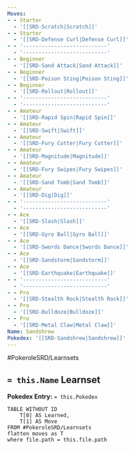 ```yaml
---
Moves:
- - Starter
  - '[[SRD-Scratch|Scratch]]'
- - Starter
  - '[[SRD-Defense Curl|Defense Curl]]'
- - '---------------------------'
  - '---------------------------'
- - Beginner
  - '[[SRD-Sand Attack|Sand Attack]]'
- - Beginner
  - '[[SRD-Poison Sting|Poison Sting]]'
- - Beginner
  - '[[SRD-Rollout|Rollout]]'
- - '---------------------------'
  - '---------------------------'
- - Amateur
  - '[[SRD-Rapid Spin|Rapid Spin]]'
- - Amateur
  - '[[SRD-Swift|Swift]]'
- - Amateur
  - '[[SRD-Fury Cutter|Fury Cutter]]'
- - Amateur
  - '[[SRD-Magnitude|Magnitude]]'
- - Amateur
  - '[[SRD-Fury Swipes|Fury Swipes]]'
- - Amateur
  - '[[SRD-Sand Tomb|Sand Tomb]]'
- - Amateur
  - '[[SRD-Dig|Dig]]'
- - '---------------------------'
  - '---------------------------'
- - Ace
  - '[[SRD-Slash|Slash]]'
- - Ace
  - '[[SRD-Gyro Ball|Gyro Ball]]'
- - Ace
  - '[[SRD-Swords Dance|Swords Dance]]'
- - Ace
  - '[[SRD-Sandstorm|Sandstorm]]'
- - Ace
  - '[[SRD-Earthquake|Earthquake]]'
- - '---------------------------'
  - '---------------------------'
- - Pro
  - '[[SRD-Stealth Rock|Stealth Rock]]'
- - Pro
  - '[[SRD-Bulldoze|Bulldoze]]'
- - Pro
  - '[[SRD-Metal Claw|Metal Claw]]'
Name: Sandshrew
Pokedex: '[[SRD-Sandshrew|Sandshrew]]'
---
```


#PokeroleSRD/Learnsets

## `= this.Name` Learnset

**Pokedex Entry:** `= this.Pokedex`

```dataview
TABLE WITHOUT ID
    T[0] AS Learned,
    T[1] AS Move
FROM #PokeroleSRD/Learnsets
flatten moves as T
where file.path = this.file.path
```
